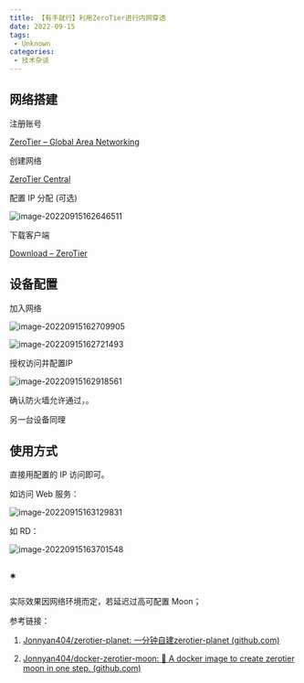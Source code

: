 ```yaml
---
title: 【有手就行】利用ZeroTier进行内网穿透
date: 2022-09-15
tags:
 - Unknown
categories:
 - 技术杂谈
---
```



## 网络搭建

注册账号

[ZeroTier – Global Area Networking](https://www.zerotier.com/)



创建网络

[ZeroTier Central](https://my.zerotier.com/)



配置 IP 分配 (可选)

![image-20220915162646511](./jszt02.assets/image-20220915162646511.png)



下载客户端

[Download – ZeroTier](https://www.zerotier.com/download/)



## 设备配置

加入网络

![image-20220915162709905](./jszt02.assets/image-20220915162709905.png)

![image-20220915162721493](./jszt02.assets/image-20220915162721493.png)



授权访问并配置IP

![image-20220915162918561](./jszt02.assets/image-20220915162918561.png)



确认防火墙允许通过，。

另一台设备同理



## 使用方式

直接用配置的 IP 访问即可。

如访问 Web 服务：

![image-20220915163129831](./jszt02.assets/image-20220915163129831.png)



如 RD：

![image-20220915163701548](./jszt02.assets/image-20220915163701548.png)



## *

实际效果因网络环境而定，若延迟过高可配置 Moon；

参考链接：

1. [Jonnyan404/zerotier-planet: 一分钟自建zerotier-planet (github.com)](https://github.com/Jonnyan404/zerotier-planet)

2. [Jonnyan404/docker-zerotier-moon: 🐳 A docker image to create zerotier moon in one step. (github.com)](https://github.com/jonnyan404/docker-zerotier-moon)